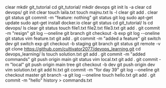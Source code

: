 clear
mkdir git_tutorial
cd git_tutorial/
mkdir devops
git init
ls -a
clear
cd devops/
git init
clear
touch laila.txt
touch majnu.txt
ls -l
clear
git add .
clear
git status
git commit -m "feature: nothing"
git status
git log
sudo apt-get update
sudo apt-get install docker.io
clear
git status
cd git_tutorial/
ls
cd devops/
ls
clear
git status
touch file1.txt file2.txt file3.txt
git add .
git commit -m "resign"
git log --oneline
git branch
git checkout -b exp
git log --oneline
git status
vim feature.txt
git add .
git commit -m "added a feature"
git switch dev
git switch exp
git checkout -b staging
git branch
git status
git remote -v
git clone https://github.com/cultivator2077/devops_learning.git
cd devops_learning/
ls
touch solution.txt
git add .
git commit -m "added commands"
git push origin main
git status
vim local.txt
git add .
git commit -m "local"
git push origin main
tree
git checkout -b dev
git push origin dev
vim solution.txt
git add hi.txt
git commit -m "for day 39"
git log --oneline
git checkout master
git branch -a
git log --oneline
touch hello.txt
git add .
git commit -m "hello"
history > commands.txt

